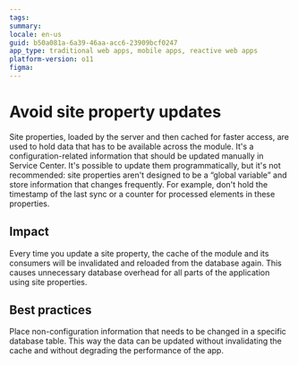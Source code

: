 ```yaml
---
tags: 
summary: 
locale: en-us
guid: b50a081a-6a39-46aa-acc6-23909bcf0247
app_type: traditional web apps, mobile apps, reactive web apps
platform-version: o11
figma:
---
```



# Avoid site property updates

Site properties, loaded by the server and then cached for faster access, are used to hold data that has to be available across the module. It's a configuration-related information that should be updated manually in Service Center. It's possible to update them programmatically, but it's not recommended: site properties aren't designed to be a “global variable” and store information that changes frequently. For example, don't hold the timestamp of the last sync or a counter for processed elements in these properties. 

## Impact

Every time you update a site property, the cache of the module and its consumers will be invalidated and reloaded from the database again. This causes unnecessary database overhead for all parts of the application using site properties. 

## Best practices

Place non-configuration information that needs to be changed in a specific database table. This way the data can be updated without invalidating the cache and without degrading the performance of the app.
